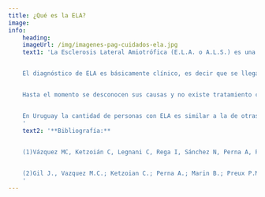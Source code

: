 ```yaml
---
title: ¿Qué es la ELA?
image:
info:
    heading:
    imageUrl: /img/imagenes-pag-cuidados-ela.jpg
    text1: 'La Esclerosis Lateral Amiotrófica (E.L.A. o A.L.S.) es una enfermedad neurodegenerativa que afecta las motoneuronas que se encuentran en el cerebro, el tronco encefálico y la médula espinal, las cuales controlan los músculos voluntarios. Cuando se comprometen o fallan estas neuronas, se alteran funciones como el movimiento de las distintas partes del cuerpo, el habla, la deglución, y la respiración.  La enfermedad no altera sensibilidad general ni los sentidos como la visión, la audición, el gusto y el olfato así como tampoco afecta la capacidad intelectual, el funcionamiento sexual y el control de los esfínteres.


    El diagnóstico de ELA es básicamente clínico, es decir que se llega a él mediante el interrogatorio y examen físico que hace el médico, el control de la evolución del paciente y escasos exámenes que ayudan a confirmarlo y a descartar otras enfermedades.  No existe al día de hoy, ninguna prueba específica de laboratorio que proporcione el diagnóstico definitivo al inicio de la enfermedad.


    Hasta el momento se desconocen sus causas y no existe tratamiento curativo, pero se puede mejorar la calidad de vida de las personas afectadas a través de las terapias y cuidados. Estudios y trabajos de investigación demuestran que ser atendidos de forma precoz por equipos multidisciplinarios mejora de forma significativa los síntomas incapacitantes y la supervivencia.


    En Uruguay la cantidad de personas con ELA es similar a la de otras partes del mundo, con una incidencia de 1,42 cada 100.000 habitantes/año, y una prevalencia de 1.92 casos por cada 100.000 habitantes(Vázquez et al, 2008), sin embargo la sobrevida es menor probablemente debido a diferencias en el sistema sanitario (Gil et al, 2009).
    '
    text2: '**Bibliografía:**


    (1)Vázquez MC, Ketzoián C, Legnani C, Rega I, Sánchez N, Perna A, Penela M, Aguirrezábal X, Druet-Cabanac M, Medici M. Incidence and prevalence of amyotrophic lateral sclerosis in Uruguay: a population-based study Neuroepidemiology. 2008;30(2):105-11. doi: 10.1159/000120023. Epub 2008 Mar 11. PMID: 1833482.
    

    (2)Gil J., Vazquez M.C.; Ketzoian C.; Perna A.; Marin B.; Preux P.M.; Couratier P. (2009) “Prognosis of ALS: comparing data from the Limousin referral centre, France, and a Uruguayan population”. Amyotroph Lateral Scler.  10(5-6): pp. 355-360.
    '
---
```

